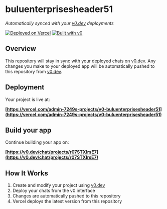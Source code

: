 # buluenterprisesheader51

*Automatically synced with your [v0.dev](https://v0.dev) deployments*

[![Deployed on Vercel](https://img.shields.io/badge/Deployed%20on-Vercel-black?style=for-the-badge&logo=vercel)](https://vercel.com/admin-7249s-projects/v0-buluenterprisesheader51)
[![Built with v0](https://img.shields.io/badge/Built%20with-v0.dev-black?style=for-the-badge)](https://v0.dev/chat/projects/r07STXIrsE7)

## Overview

This repository will stay in sync with your deployed chats on [v0.dev](https://v0.dev).
Any changes you make to your deployed app will be automatically pushed to this repository from [v0.dev](https://v0.dev).

## Deployment

Your project is live at:

**[https://vercel.com/admin-7249s-projects/v0-buluenterprisesheader51](https://vercel.com/admin-7249s-projects/v0-buluenterprisesheader51)**

## Build your app

Continue building your app on:

**[https://v0.dev/chat/projects/r07STXIrsE7](https://v0.dev/chat/projects/r07STXIrsE7)**

## How It Works

1. Create and modify your project using [v0.dev](https://v0.dev)
2. Deploy your chats from the v0 interface
3. Changes are automatically pushed to this repository
4. Vercel deploys the latest version from this repository
